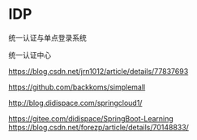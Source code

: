 # IDP

统一认证与单点登录系统

统一认证中心


https://blog.csdn.net/jrn1012/article/details/77837693

https://github.com/backkoms/simplemall

http://blog.didispace.com/springcloud1/

https://gitee.com/didispace/SpringBoot-Learning
https://blog.csdn.net/forezp/article/details/70148833/
